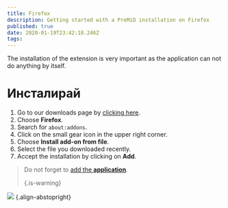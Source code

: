 ```yaml
---
title: Firefox
description: Getting started with a PreMiD installation on Firefox
published: true
date: 2020-01-19T23:42:18.246Z
tags:
---
```


The installation of the extension is very important as the application can not do anything by itself.

# Инсталирай
1. Go to our downloads page by [clicking here](https://premid.app/downloads).
2. Choose **Firefox**.
3. Search for `about:addons`.
4. Click on the small gear icon in the upper right corner.
5. Choose **Install add-on from file**.
6. Select the file you downloaded recently.
7. Accept the installation by clicking on **Add**.

> Do not forget to [add the **application**](/install). 
> 
> {.is-warning}

![](https://img.icons8.com/color/2x/firefox.png) {.align-abstopright}